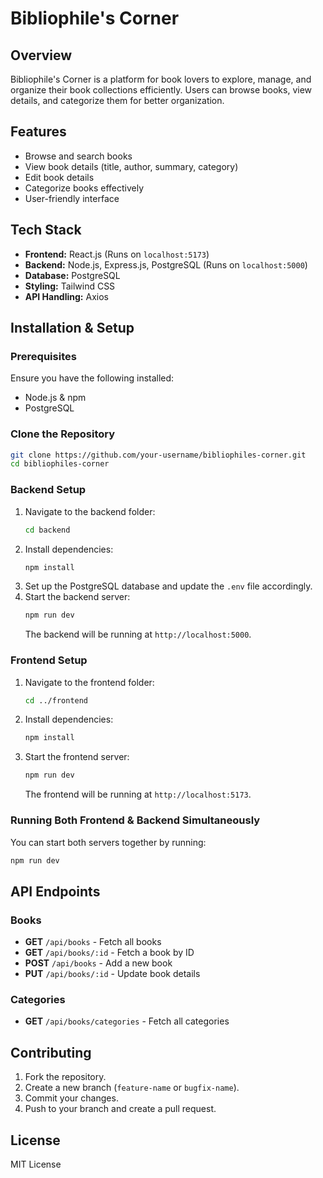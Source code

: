 # Bibliophile's Corner

## Overview
Bibliophile's Corner is a platform for book lovers to explore, manage, and organize their book collections efficiently. Users can browse books, view details, and categorize them for better organization.

## Features
- Browse and search books
- View book details (title, author, summary, category)
- Edit book details
- Categorize books effectively
- User-friendly interface

## Tech Stack
- **Frontend:** React.js (Runs on `localhost:5173`)
- **Backend:** Node.js, Express.js, PostgreSQL (Runs on `localhost:5000`)
- **Database:** PostgreSQL
- **Styling:** Tailwind CSS
- **API Handling:** Axios

## Installation & Setup
### Prerequisites
Ensure you have the following installed:
- Node.js & npm
- PostgreSQL

### Clone the Repository
```sh
git clone https://github.com/your-username/bibliophiles-corner.git
cd bibliophiles-corner
```

### Backend Setup
1. Navigate to the backend folder:
   ```sh
   cd backend
   ```
2. Install dependencies:
   ```sh
   npm install
   ```
3. Set up the PostgreSQL database and update the `.env` file accordingly.
4. Start the backend server:
   ```sh
   npm run dev
   ```
   The backend will be running at `http://localhost:5000`.

### Frontend Setup
1. Navigate to the frontend folder:
   ```sh
   cd ../frontend
   ```
2. Install dependencies:
   ```sh
   npm install
   ```
3. Start the frontend server:
   ```sh
   npm run dev
   ```
   The frontend will be running at `http://localhost:5173`.

### Running Both Frontend & Backend Simultaneously
You can start both servers together by running:
```sh
npm run dev
```

## API Endpoints
### Books
- **GET** `/api/books` - Fetch all books
- **GET** `/api/books/:id` - Fetch a book by ID
- **POST** `/api/books` - Add a new book
- **PUT** `/api/books/:id` - Update book details

### Categories
- **GET** `/api/books/categories` - Fetch all categories

## Contributing
1. Fork the repository.
2. Create a new branch (`feature-name` or `bugfix-name`).
3. Commit your changes.
4. Push to your branch and create a pull request.

## License
MIT License

